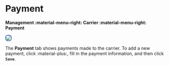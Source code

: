 # Payment

**Management :material-menu-right: Carrier :material-menu-right: Payment**

<img src= "/carrier/img/carrierpayment.png" style="border: 2px solid #4472C4; border-radius: 8px;">

The **Payment** tab shows payments made to the carrier. To add a new payment, click :material-plus:, fill in the payment information, and then click **`Save`**.
